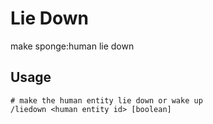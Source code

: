 # Lie Down
make sponge:human lie down

## Usage
```
# make the human entity lie down or wake up
/liedown <human entity id> [boolean]
``` 

